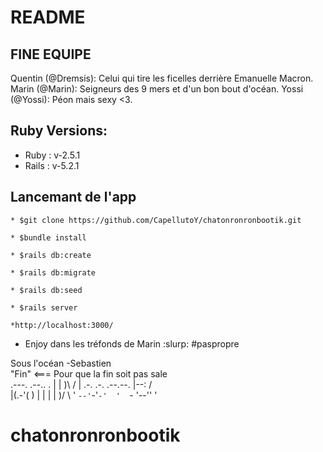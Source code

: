 # README
## FINE EQUIPE
  Quentin (@Dremsis): Celui qui tire les ficelles derrière Emanuelle Macron.
  Marin (@Marin): Seigneurs des 9 mers et d'un bon bout d'océan.
  Yossi (@Yossi): Péon mais sexy <3.
## Ruby Versions:

* Ruby : v-2.5.1
* Rails : v-5.2.1

## Lancemant de l'app
```
* $git clone https://github.com/CapellutoY/chatonronronbootik.git
```
```
* $bundle install
```
```
* $rails db:create
```
```
* $rails db:migrate
```
```
* $rails db:seed
```
```
* $rails server
```
```
*http://localhost:3000/
```

* Enjoy dans les tréfonds de Marin :slurp: #paspropre</br>

Sous l'océan -Sebastien
</br>
"Fin" <=== Pour que la fin soit pas sale</br>
.---.                  .--..   .
  |                    |   )\ / 
  | .-. .-.  .--.--.   |--:  /  
  |(.-'(   ) |  |  |   |   )/ \ 
  ' `--'`-'`-'  '  `-  '--''   '
# chatonronronbootik
